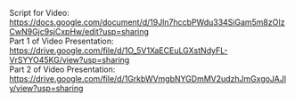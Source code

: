 Script for Video:
https://docs.google.com/document/d/19Jln7hccbPWdu334SiGam5m8zOIzCwN9Gjc9sjCxpHw/edit?usp=sharing <br>
Part 1 of Video Presentation:
https://drive.google.com/file/d/1O_5V1XaECEuLGXstNdyFL-VrSYYO45KG/view?usp=sharing <br>
Part 2 of Video Presentation:
https://drive.google.com/file/d/1GrkbWVmgbNYGDmMV2udzhJmGxgoJAJly/view?usp=sharing
